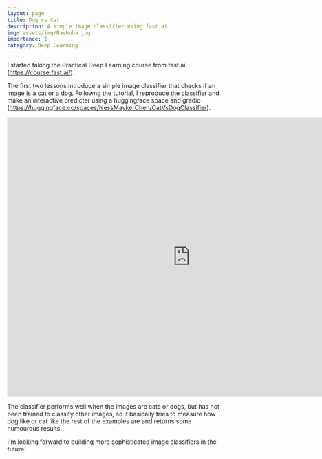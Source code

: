 ```yaml
---
layout: page
title: Dog vs Cat 
description: A simple image classifier using fast.ai 
img: assets/img/Nashoba.jpg
importance: 1
category: Deep Learning
---
```


I started taking the Practical Deep Learning course from fast.ai (https://course.fast.ai/).

The first two lessons introduce a simple image classifier that checks if an image is a cat or a dog. Followng the tutorial, I reproduce the classifier and make an interactive predicter using a huggingface space and gradio (https://huggingface.co/spaces/NessMaykerChen/CatVsDogClassifier).

<!-- <script type= "module"
src = "https://gradio.s3-us-west-2.amazonaws.com/3.12.0/gradio.js">
</script>

<gradio-app src="https://nessmaykerchen-catvsdogclassifier.hf.space/"></gradio-app> -->

<iframe
    src="https://nessmaykerchen-catvsdogclassifier.hf.space/"
    frameborder="0"
    width="850"
    height="650"
></iframe>

The classifier performs well when the images are cats or dogs, but has not been trained to classify other images, so it basically tries to measure how dog like or cat like the rest of the examples are and returns some humourous results.

I'm looking forward to building more sophisticated image classifiers in the future!